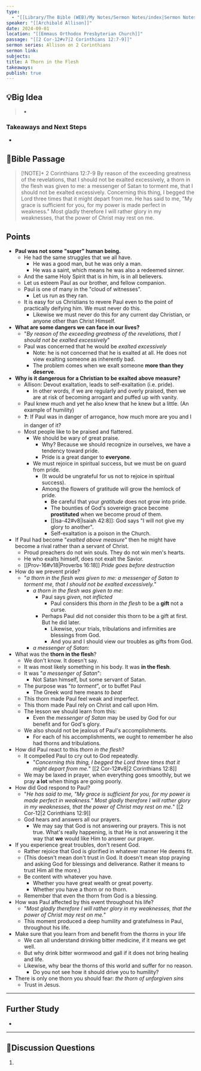 ```yaml
---
type:
  - "[[Library/The Bible (WEB)/My Notes/Sermon Notes/index|Sermon Notes]]"
speaker: "[[Archibald Allison]]"
date: 2024-09-01
location: "[[Emmaus Orthodox Presbyterian Church]]"
passage: "[[2 Cor-12#v7|2 Corinthians 12:7-9]]"
sermon series: Allison on 2 Corinthians
sermon link: 
subjects: 
title: A Thorn in the Flesh
takeaways: 
publish: true
---
```

## 💡Big Idea
>- 

### Takeaways and Next Steps
- 


## 📖Bible Passage
>[!NOTE]+ 2 Corinthians 12:7-9
>By reason of the exceeding greatness of the revelations, that I should not be exalted excessively, a thorn in the flesh was given to me: a messenger of Satan to torment me, that I should not be exalted excessively. Concerning this thing, I begged the Lord three times that it might depart from me. He has said to me, "My grace is sufficient for you, for my power is made perfect in weakness." Most gladly therefore I will rather glory in my weaknesses, that the power of Christ may rest on me.


## Points

- **Paul was not some "super" human being.** 
	- He had the same struggles that we all have. 
		- He was a good man, but he was only a man. 
		- He was a saint, which means he was also a redeemed sinner. 
	- And the same Holy Spirit that is in him, is in all believers. 
	- Let us esteem Paul as our brother, and fellow companion. 
	- Paul is one of many in the "cloud of witnesses". 
		- Let us run as they ran. 
	- It is easy for us Christians to revere Paul even to the point of practically deifying him. We must never do this. 
		- Likewise we must never do this for any current day Christian, or anyone other than Christ Himself. 
- **What are some dangers we can face in our lives?** 
	- "*By reason of the exceeding greatness of the revelations, that I should not be exalted excessively*"
	- Paul was concerned that he would be *exalted excessively*
		- Note: he is not concerned that he is exalted at all. He does not view exalting someone as inherently bad. 
		- The problem comes when we exalt someone **more than they deserve**. 
- **Why is it dangerous for a Christian to be exalted above measure?** 
	- Allison: Devout exaltation, leads to self-exaltation (i.e. pride). 
		- In other words, if we are regularly and overly praised, then we are at risk of becoming arrogant and puffed up with vanity. 
	- Paul knew much and yet he also knew that he knew but a little. (An example of humility)
	- ❓: If Paul was in danger of arrogance, how much more are you and I in danger of it? 
	- Most people like to be praised and flattered. 
		- We should be wary of great praise.
			- Why? Because we should recognize in ourselves, we have a tendency toward pride. 
			- Pride is a great danger to **everyone**. 
		- We must rejoice in spiritual success, but we must be on guard from pride. 
			- (It would be ungrateful for us not to rejoice in spiritual success). 
			- Among the flowers of gratitude will grow the hemlock of pride. 
				- Be careful that your *gratitude* does not grow into pride. 
				- The bounties of God's sovereign grace become **prostituted** when we become proud of them. 
				- [[Isa-42#v8|Isaiah 42:8]]: God says "I will not give my glory to another". 
				- Self-exaltation is a poison in the Church. 
- If Paul had become "*exalted above measure*" then he might have become a rival rather than a servant of Christ.
	- Proud preachers do not win souls. They do not win men's hearts. 
	- He who exalts himself, does not exalt the Savior. 
	- [[Prov-16#v18|Proverbs 16:18]] *Pride goes before destruction*
- How do we prevent pride? 
	- "*a thorn in the flesh was given to me: a messenger of Satan to torment me, that I should not be exalted excessively.*"
		- *a thorn in the flesh was given to me*: 
			- Paul says *given*, not *inflicted*
				- Paul considers this *thorn in the flesh* to be a **gift** not a curse. 
			- Perhaps Paul did not consider this thorn to be a gift at first. But he did later. 
				- Likewise, your trials, tribulations and infirmities are blessings from God. 
				- And you and I should view our troubles as gifts from God. 
		- *a messenger of Satan*: 
- What was the **thorn in the flesh**?
	- We don't know. It doesn't say. 
	- It was most likely something in his body. It was **in the flesh**. 
	- It was "*a messenger of Satan*": 
		- Not Satan himself, but some servant of Satan. 
	- The purpose was "*to torment*", or to buffet Paul
		- The Greek word here means *to beat*
	- This thorn made Paul feel weak and imperfect. 
	- This thorn made Paul rely on Christ and call upon Him. 
	- The lesson we should learn from this: 
		- Even the *messenger of Satan* may be used by God for our benefit and for God's glory. 
	- We also should not be jealous of Paul's accomplishments. 
		- For each of his accomplishments, we ought to remember he also had thorns and tribulations. 
- How did Paul react to this *thorn in the flesh*? 
	- It compelled Paul to cry out to God repeatedly. 
		- "*Concerning this thing, I begged the Lord three times that it might depart from me.*" [[2 Cor-12#v8|2 Corinthians 12:8]] 
	- We may be laxed in prayer, when everything goes smoothly, but we pray **a lot** when things are going poorly. 
- How did God respond to Paul? 
	- "*He has said to me, "My grace is sufficient for you, for my power is made perfect in weakness." Most gladly therefore I will rather glory in my weaknesses, that the power of Christ may rest on me.*" [[2 Cor-12|2 Corinthians 12:9]]
	- God hears and answers all our prayers. 
		- We may say that God is not answering our prayers. This is not true. What's really happening, is that He is not answering it the way that **we** would like Him to answer our prayer. 
- If you experience great troubles, don't resent God. 
	- Rather rejoice that God is glorified in whatever manner He deems fit. 
	- (This doesn't mean don't trust in God. It doesn't mean stop praying and asking God for blessings and deliverance. Rather it means to trust Him all the more.)
	- Be content with whatever you have. 
		- Whether you have great wealth or great poverty. 
		- Whether you have a thorn or no thorn. 
	- Remember that even the thorn from God is a blessing. 
- How was Paul affected by this event throughout his life? 
	- "*Most gladly therefore I will rather glory in my weaknesses, that the power of Christ may rest on me.*"
	- This moment produced a deep humility and gratefulness in Paul, throughout his life. 
- Make sure that you learn from and benefit from the *thorns* in your life
	- We can all understand drinking bitter medicine, if it means we get well. 
	- But why drink bitter wormwood and gall if it does not bring healing and life. 
	- Likewise, why bear the thorns of this world and suffer for no reason. 
		- Do you not see how it should drive you to humility? 
- There is only one thorn you should fear: *the thorn of unforgiven sins*
	- Trust in Jesus. 

---
## Further Study
- 

---
## 💬Discussion Questions

1. 